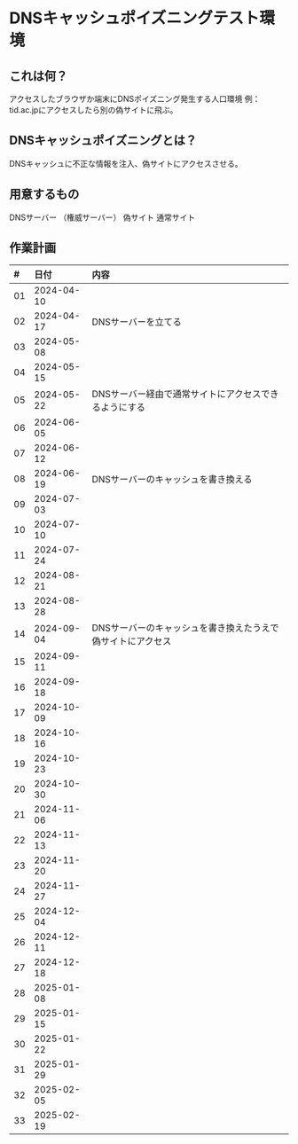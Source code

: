 # DNSキャッシュポイズニングテスト環境

## これは何？

アクセスしたブラウザか端末にDNSポイズニング発生する人口環境
例：tid.ac.jpにアクセスしたら別の偽サイトに飛ぶ。

## DNSキャッシュポイズニングとは？

DNSキャッシュに不正な情報を注入、偽サイトにアクセスさせる。

## 用意するもの

DNSサーバー
（権威サーバー）
偽サイト
通常サイト

## 作業計画

|#    | 日付        |内容 |
|:--- |:---         |:---|
|01   |2024-04-10   ||
|02   |2024-04-17   |DNSサーバーを立てる|
|03   |2024-05-08   ||
|04   |2024-05-15   ||
|05   |2024-05-22   |DNSサーバー経由で通常サイトにアクセスできるようにする|
|06   |2024-06-05   ||
|07   |2024-06-12   ||
|08   |2024-06-19   |DNSサーバーのキャッシュを書き換える|
|09   |2024-07-03   ||
|10   |2024-07-10   ||
|11   |2024-07-24   ||
|12   |2024-08-21   ||
|13   |2024-08-28   ||
|14   |2024-09-04   |DNSサーバーのキャッシュを書き換えたうえで偽サイトにアクセス|
|15   |2024-09-11   ||
|16   |2024-09-18   ||
|17   |2024-10-09   ||
|18   |2024-10-16   ||
|19   |2024-10-23   ||
|20   |2024-10-30   ||
|21   |2024-11-06   ||
|22   |2024-11-13   ||
|23   |2024-11-20   ||
|24   |2024-11-27   ||
|25   |2024-12-04   ||
|26   |2024-12-11   ||
|27   |2024-12-18   ||
|28   |2025-01-08   ||
|29   |2025-01-15   ||
|30   |2025-01-22   ||
|31   |2025-01-29   ||
|32   |2025-02-05   ||
|33   |2025-02-19   ||




